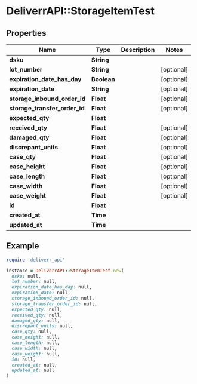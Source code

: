 # DeliverrAPI::StorageItemTest

## Properties

| Name | Type | Description | Notes |
| ---- | ---- | ----------- | ----- |
| **dsku** | **String** |  |  |
| **lot_number** | **String** |  | [optional] |
| **expiration_date_has_day** | **Boolean** |  | [optional] |
| **expiration_date** | **String** |  | [optional] |
| **storage_inbound_order_id** | **Float** |  | [optional] |
| **storage_transfer_order_id** | **Float** |  | [optional] |
| **expected_qty** | **Float** |  |  |
| **received_qty** | **Float** |  | [optional] |
| **damaged_qty** | **Float** |  | [optional] |
| **discrepant_units** | **Float** |  | [optional] |
| **case_qty** | **Float** |  | [optional] |
| **case_height** | **Float** |  | [optional] |
| **case_length** | **Float** |  | [optional] |
| **case_width** | **Float** |  | [optional] |
| **case_weight** | **Float** |  | [optional] |
| **id** | **Float** |  |  |
| **created_at** | **Time** |  |  |
| **updated_at** | **Time** |  |  |

## Example

```ruby
require 'deliverr_api'

instance = DeliverrAPI::StorageItemTest.new(
  dsku: null,
  lot_number: null,
  expiration_date_has_day: null,
  expiration_date: null,
  storage_inbound_order_id: null,
  storage_transfer_order_id: null,
  expected_qty: null,
  received_qty: null,
  damaged_qty: null,
  discrepant_units: null,
  case_qty: null,
  case_height: null,
  case_length: null,
  case_width: null,
  case_weight: null,
  id: null,
  created_at: null,
  updated_at: null
)
```


